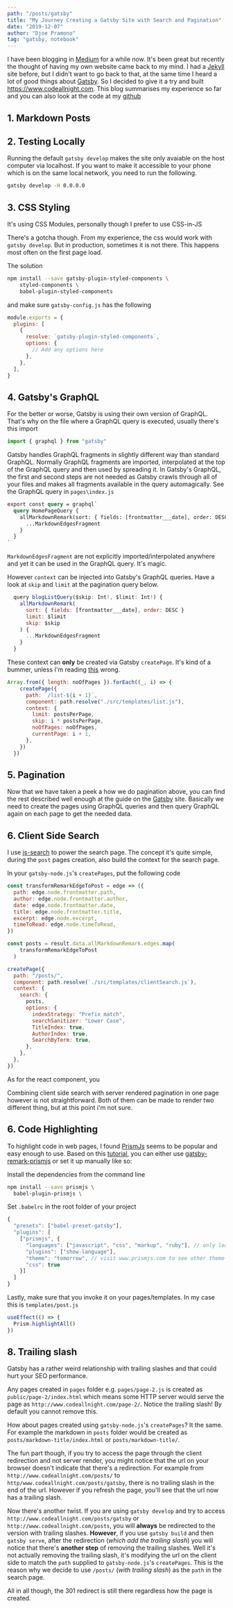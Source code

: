 ```yaml
---
path: "/posts/gatsby"
title: "My Journey Creating a Gatsby Site with Search and Pagination"
date: "2019-12-07"
author: "Djoe Pramono"
tag: "gatsby, notebook"
---
```


I have been blogging in [Medium](https://medium.com/@djoepramono) for a while now. It's been great but recently the thought of having my own website came back to my mind. I had a [Jekyll](https://jekyllrb.com/) site before, but I didn't want to go back to that, at the same time I heard a lot of good things about [Gatsby](https://www.gatsbyjs.org/). So I decided to give it a try and built https://www.codeallnight.com. This blog summarises my experience so far and you can also look at the code at my [github](https://github.com/djoepramono/code-all-night)

## 1. Markdown Posts


## 2. Testing Locally

Running the default `gatsby develop` makes the site only avaiable on the host computer via localhost. If you want to make it accessible to your phone which is on the same local network, you need to run the following.

```bash
gatsby develop -H 0.0.0.0
```

## 3. CSS Styling

It's using CSS Modules,  personally though I prefer to use CSS-in-JS

There's a gotcha though. From my experience, the css would work with `gatsby develop`. But in production, sometimes it is not there. This happens most often on the first page load.

The solution

```bash
npm install --save gatsby-plugin-styled-components \
    styled-components \
    babel-plugin-styled-components
```

and make sure `gatsby-config.js` has the following

```js
module.exports = {
  plugins: [
    {
      resolve: `gatsby-plugin-styled-components`,
      options: {
        // Add any options here
      },
    },
  ],
}
```

## 4. Gatsby's GraphQL

For the better or worse, Gatsby is using their own version of GraphQL. That's why on the file where a GraphQL query is executed, usually there's this import

```js
import { graphql } from "gatsby"
```

Gatsby handles GraphQL fragments in slightly different way than standard GraphQL. Normally GraphQL fragments are imported, interpolated at the top of the GraphQL query and then used by spreading it. In Gatsby's GraphQL, the first and second steps are not needed as Gatsby crawls through all of your files and makes all fragments available in the query automagically. See the GraphQL query in `pages\index.js`

```graphql
export const query = graphql`
  query HomePageQuery {
    allMarkdownRemark(sort: { fields: [frontmatter___date], order: DESC }) {
      ...MarkdownEdgesFragment
    }
  }
`
```

`MarkdownEdgesFragment` are not explicitly imported/interpolated anywhere and yet it can be used in the GraphQL query. It's magic.

However `context` can be injected into Gatsby's GraphQL queries.  Have a look at `skip` and `limit` at the pagination query below.

```js
  query blogListQuery($skip: Int!, $limit: Int!) {
    allMarkdownRemark(
      sort: { fields: [frontmatter___date], order: DESC }
      limit: $limit
      skip: $skip
    ) {
      ...MarkdownEdgesFragment
    }
  }
```

These context can **only** be created via Gatsby `createPage`. It's kind of a bummer, unless I'm reading [this]((https://www.gatsbyjs.org/docs/page-query/)) wrong.

```js
Array.from({ length: noOfPages }).forEach((_, i) => {
    createPage({
      path: `/list-${i + 1}`,
      component: path.resolve("./src/templates/list.js"),
      context: {
        limit: postsPerPage,
        skip: i * postsPerPage,
        noOfPages: noOfPages,
        currentPage: i + 1,
      },
    })
  })
```

## 5. Pagination

Now that we have taken a peek a how we do pagination above, you can find the rest described well enough at the guide on the [Gatsby](https://www.gatsbyjs.org/docs/adding-pagination/) site. Basically we need to create the pages using GraphQL queries and then query GraphQL again on each page to get the needed data.

## 6. Client Side Search

I use [js-search](https://github.com/bvaughn/js-search) to power the search page. The concept it's quite simple, during the `post` pages creation, also build the context for the search page.

In your `gatsby-node.js`'s `createPages`, put the following code

```js
const transformRemarkEdgeToPost = edge => ({
  path: edge.node.frontmatter.path,
  author: edge.node.frontmatter.author,
  date: edge.node.frontmatter.date,
  title: edge.node.frontmatter.title,
  excerpt: edge.node.excerpt,
  timeToRead: edge.node.timeToRead,
})

const posts = result.data.allMarkdownRemark.edges.map(
    transformRemarkEdgeToPost
  )

createPage({
  path: "/posts/",
  component: path.resolve(`./src/templates/clientSearch.js`),
  context: {
    search: {
      posts,
      options: {
        indexStrategy: "Prefix match",
        searchSanitizer: "Lower Case",
        TitleIndex: true,
        AuthorIndex: true,
        SearchByTerm: true,
      },
    },
  },
})
```

As for the react component, you

Combining client side search with server rendered pagination in one page however is not straightforward. Both of them can be made to render two different thing, but at this point i'm not sure.

## 6. Code Highlighting

To highlight code in web pages, I found [PrismJs](https://prismjs.com/) seems to be popular and easy enough to use. Based on this [tutorial](https://dev.to/fidelve/the-definitive-guide-for-using-prismjs-in-gatsby-4708), you can either use [gatsby-remark-prismjs](https://www.gatsbyjs.org/packages/gatsby-remark-prismjs/) or set it up manually like so:

Install the dependencies from the command line

```bash
npm install --save prismjs \
  babel-plugin-prismjs \
```

Set `.babelrc` in the root folder of your project

```js
{
  "presets": ["babel-preset-gatsby"],
  "plugins": [
    ["prismjs", {
      "languages": ["javascript", "css", "markup", "ruby"], // only load the languages that you intend to cover
      "plugins": ["show-language"],
      "theme": "tomorrow", // visit www.prismjs.com to see other theme
      "css": true
    }]
  ]
}
```

Lastly, make sure that you invoke it on your pages/templates. In my case this is `templates/post.js`

```js
useEffect(() => {    
  Prism.highlightAll()
})
```

## 8. Trailing slash

Gatsby has a rather weird relationship with trailing slashes and that could hurt your SEO performance.

Any pages created in `pages` folder e.g. `pages/page-2.js` is created as `public/page-2/index.html` which means some HTTP server would serve the page as `http://www.codeallnight.com/page-2/`. Notice the trailing slash! By default you cannot remove this.

How about pages created using `gatsby-node.js`'s `createPages`? It the same. For example the markdown in `posts` folder would be created as `posts/markdown-title/index.html` or `posts/markdown-title/`. 

The fun part though, if you try to access the page through the client redirection and not server render, you might notice that the url on your browser doesn't indicate that there's a redirection. For example from `http://www.codeallnight.com/posts/` to `http/www.codeallnight.com/posts/gatsby`, there is no trailing slash in the end of the url. However if you refresh the page, you'll see that the url now has a trailing slash.

Now there's another twist. If you are using `gatsby develop` and try to access `http://www.codeallnight.com/posts/gatsby` or `http://www.codeallnight.com/posts`, you will **always** be redirected to the version with trailing slashes. **However**, if you use `gatsby build` and then `gatsby serve`, after the redirection (_which add the trailing slash_) you will notice that there's **another step** of removing the trailing slashes. Well it's not actually removing the trailing slash, it's modifying the url on the client side to match the `path` supplied to `gatsby-node.js`'s `createPages`. This is the reason why we decide to use `/posts/` (_with trailing slash_) as the `path` in the search page.

All in all though, the 301 redirect is still there regardless how the page is created.

